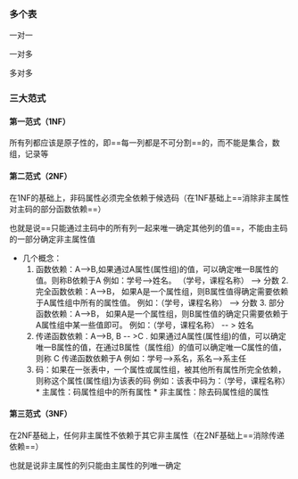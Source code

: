 ### 多个表

一对一

一对多

多对多

### 三大范式

#### 第一范式（1NF）

所有列都应该是原子性的，即==每一列都是不可分割==的，而不能是集合，数组，记录等

#### 第二范式（2NF）

在1NF的基础上，非码属性必须完全依赖于候选码（在1NF基础上==消除非主属性对主码的部分函数依赖==）

也就是说==只能通过主码中的所有列一起来唯一确定其他列的值==，不能由主码的一部分确定非主属性值

* 几个概念：
     1. 函数依赖：A-->B,如果通过A属性(属性组)的值，可以确定唯一B属性的值。则称B依赖于A
           例如：学号-->姓名。  （学号，课程名称） --> 分数
       2. 完全函数依赖：A-->B， 如果A是一个属性组，则B属性值得确定需要依赖于A属性组中所有的属性值。
           		例如：（学号，课程名称） --> 分数
      3. 部分函数依赖：A-->B， 如果A是一个属性组，则B属性值的确定只需要依赖于A属性组中某一些值即可。
           	例如：（学号，课程名称） -- > 姓名
     4. 传递函数依赖：A-->B, B -- >C . 如果通过A属性(属性组)的值，可以确定唯一B属性的值，在通过B属性（属性组）的值可以确定唯一C属性的值，则称 C 传递函数依赖于A
         例如：学号-->系名，系名-->系主任
     5. 码：如果在一张表中，一个属性或属性组，被其他所有属性所完全依赖，则称这个属性(属性组)为该表的码
         例如：该表中码为：（学号，课程名称）
       * 主属性：码属性组中的所有属性
       * 非主属性：除去码属性组的属性

#### 第三范式（3NF）

在2NF基础上，任何非主属性不依赖于其它非主属性（在2NF基础上==消除传递依赖==）

也就是说非主属性的列只能由主属性的列唯一确定

